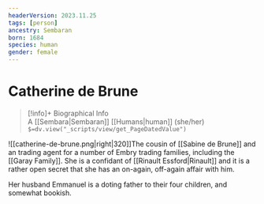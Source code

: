 ```yaml
---
headerVersion: 2023.11.25
tags: [person]
ancestry: Sembaran
born: 1684
species: human
gender: female
---
```

# Catherine de Brune
>[!info]+ Biographical Info  
> A [[Sembara|Sembaran]] [[Humans|human]] (she/her)  
> `$=dv.view("_scripts/view/get_PageDatedValue")`

![[catherine-de-brune.png|right|320]]The cousin of [[Sabine de Brune]] and an trading agent for a number of Embry trading families, including the [[Garay Family]]. She is a confidant of [[Rinault Essford|Rinault]] and it is a rather open secret that she has an on-again, off-again affair with him.

Her husband Emmanuel is a doting father to their four children, and somewhat bookish.
